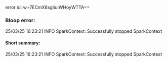 error id: w+7ECmX8xgIiuIWHoyWTTA==
### Bloop error:

25/03/25 16:23:21 INFO SparkContext: Successfully stopped SparkContext
#### Short summary: 

25/03/25 16:23:21 INFO SparkContext: Successfully stopped SparkContext